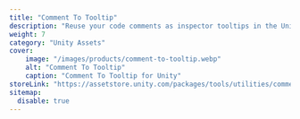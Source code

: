 ```yaml
---
title: "Comment To Tooltip"
description: "Reuse your code comments as inspector tooltips in the Unity editor."
weight: 7
category: "Unity Assets"
cover:
    image: "/images/products/comment-to-tooltip.webp"
    alt: "Comment To Tooltip"
    caption: "Comment To Tooltip for Unity"
storeLink: "https://assetstore.unity.com/packages/tools/utilities/comment-to-tooltip-120659?aid=1101l3N9P"
sitemap:
  disable: true
---
```

